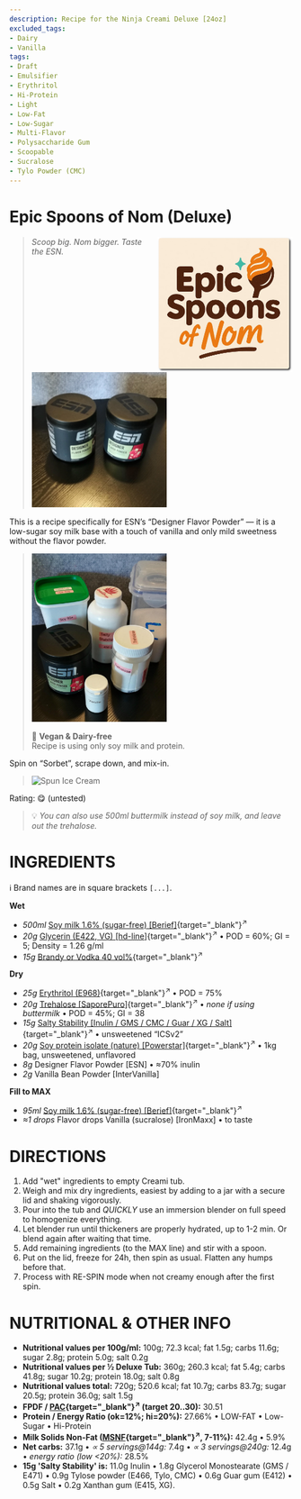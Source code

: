 ```yaml
---
description: Recipe for the Ninja Creami Deluxe [24oz]
excluded_tags:
- Dairy
- Vanilla
tags:
- Draft
- Emulsifier
- Erythritol
- Hi-Protein
- Light
- Low-Fat
- Low-Sugar
- Multi-Flavor
- Polysaccharide Gum
- Scoopable
- Sucralose
- Tylo Powder (CMC)
---
```

# Epic Spoons of Nom (Deluxe)
<img style="float: right; margin-left: 1.5em;" width=240 alt="Logo" src="logo-ESoN.webp" />

> *Scoop big. Nom bigger. Taste the ESN.*
> 
> <img width=240 alt="ESN Flavor Powder" src="ESoN_2025-07-17_1.jpg" class="zoomable" />

This is a recipe specifically for ESN’s “Designer Flavor Powder”
— it is a low-sugar soy milk base with a touch of vanilla and only mild sweetness without the flavor powder.

> <img width=240 alt="Dry Ingredients" src="ESoN_2025-07-17_2.jpg" class="zoomable" />
> 
> 🌿 **Vegan & Dairy-free**<br />Recipe is using only soy milk and protein.

Spin on “Sorbet”, scrape down, and mix-in.

> <img width=360 alt="Spun Ice Cream" src="" class="zoomable" />

Rating: 😋 (untested)

> 💡 *You can also use 500ml buttermilk instead of soy milk, and leave out the trehalose.*

# INGREDIENTS

ℹ️ Brand names are in square brackets `[...]`.

**Wet**

  - _500ml_ [Soy milk 1.6% (sugar-free) \[Berief\]](/ice-creamery/info/ingredients/#soy-milk){target="_blank"}<sup>↗</sup>
  - _20g_ [Glycerin (E422, VG) \[hd-line\]](/ice-creamery/info/ingredients/#vegetable-glycerin-glycerol-vg-e422){target="_blank"}<sup>↗</sup> • POD = 60%; GI = 5; Density = 1.26 g/ml
  - _15g_ [Brandy or Vodka 40 vol%](/ice-creamery/info/ingredients/#alcohol-ethanol){target="_blank"}<sup>↗</sup>

**Dry**

  - _25g_ [Erythritol (E968)](/ice-creamery/info/ingredients/#erythritol-e968){target="_blank"}<sup>↗</sup> • POD = 75%
  - _20g_ [Trehalose \[SaporePuro\]](/ice-creamery/info/ingredients/#trehalose-e965){target="_blank"}<sup>↗</sup> • *none if using buttermilk* • POD = 45%; GI = 38
  - _15g_ [Salty Stability \[Inulin / GMS / CMC / Guar / XG / Salt\]](/ice-creamery/S/Salty%20Stability/){target="_blank"}<sup>↗</sup> • unsweetened “ICSv2”
  - _20g_ [Soy protein isolate (nature) \[Powerstar\]](/ice-creamery/info/ingredients/#soy-protein-isolate){target="_blank"}<sup>↗</sup> • 1kg bag, unsweetened, unflavored
  - _8g_ Designer Flavor Powder [ESN] • ≈70% inulin
  - _2g_ Vanilla Bean Powder [InterVanilla]

**Fill to MAX**

  - _95ml_ [Soy milk 1.6% (sugar-free) \[Berief\]](/ice-creamery/info/ingredients/#soy-milk){target="_blank"}<sup>↗</sup>
  - _≈1 drops_ Flavor drops Vanilla (sucralose) [IronMaxx] • to taste

# DIRECTIONS

 1. Add "wet" ingredients to empty Creami tub.
 1. Weigh and mix dry ingredients, easiest by adding to a jar with a secure lid and shaking vigorously.
 1. Pour into the tub and *QUICKLY* use an immersion blender on full speed to homogenize everything.
 1. Let blender run until thickeners are properly hydrated, up to 1-2 min. Or blend again after waiting that time.
 1. Add remaining ingredients (to the MAX line) and stir with a spoon.
 1. Put on the lid, freeze for 24h, then spin as usual. Flatten any humps before that.
 1. Process with RE-SPIN mode when not creamy enough after the first spin.

# NUTRITIONAL & OTHER INFO
- **Nutritional values per 100g/ml:** 100g; 72.3 kcal; fat 1.5g; carbs 11.6g; sugar 2.8g; protein 5.0g; salt 0.2g
- **Nutritional values per ½ Deluxe Tub:** 360g; 260.3 kcal; fat 5.4g; carbs 41.8g; sugar 10.2g; protein 18.0g; salt 0.8g
- **Nutritional values total:** 720g; 520.6 kcal; fat 10.7g; carbs 83.7g; sugar 20.5g; protein 36.0g; salt 1.5g
- **FPDF / [PAC](/ice-creamery/info/glossary/#potere-anti-congelante-pac){target="_blank"}<sup>↗</sup> (target 20..30):** 30.51
- **Protein / Energy Ratio (ok=12%; hi=20%):** 27.66% • LOW-FAT • Low-Sugar • Hi-Protein
- **Milk Solids Non-Fat ([MSNF](/ice-creamery/info/glossary/#milk-solids-not-fat-msnf){target="_blank"}<sup>↗</sup>, 7-11%):** 42.4g • 5.9%
- **Net carbs:** 37.1g • *∝ 5 servings@144g:* 7.4g • *∝ 3 servings@240g:* 12.4g • *energy ratio (low <20%):* 28.5%
- **15g 'Salty Stability' is:** 11.0g Inulin • 1.8g Glycerol Monostearate (GMS / E471) • 0.9g Tylose powder (E466, Tylo, CMC) • 0.6g Guar gum (E412) • 0.5g Salt • 0.2g Xanthan gum (E415, XG).
